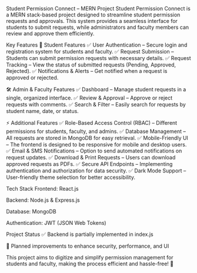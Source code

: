 Student Permission Connect – MERN Project
Student Permission Connect is a MERN stack-based project designed to streamline student permission requests and approvals. This system provides a seamless interface for students to submit requests, while administrators and faculty members can review and approve them efficiently.

Key Features
📝 Student Features
✅ User Authentication – Secure login and registration system for students and faculty.
✅ Request Submission – Students can submit permission requests with necessary details.
✅ Request Tracking – View the status of submitted requests (Pending, Approved, Rejected).
✅ Notifications & Alerts – Get notified when a request is approved or rejected.

🛠 Admin & Faculty Features
✅ Dashboard – Manage student requests in a single, organized interface.
✅ Review & Approval – Approve or reject requests with comments.
✅ Search & Filter – Easily search for requests by student name, date, or status.

⚡ Additional Features
✅ Role-Based Access Control (RBAC) – Different permissions for students, faculty, and admins.
✅ Database Management – All requests are stored in MongoDB for easy retrieval.
✅ Mobile-Friendly UI – The frontend is designed to be responsive for mobile and desktop users.
✅ Email & SMS Notifications – Option to send automated notifications on request updates.
✅ Download & Print Requests – Users can download approved requests as PDFs.
✅ Secure API Endpoints – Implementing authentication and authorization for data security.
✅ Dark Mode Support – User-friendly theme selection for better accessibility.

Tech Stack
Frontend: React.js

Backend: Node.js & Express.js

Database: MongoDB

Authentication: JWT (JSON Web Tokens)

Project Status
✅ Backend is partially implemented in index.js


🚀 Planned improvements to enhance security, performance, and UI

This project aims to digitize and simplify permission management for students and faculty, making the process efficient and hassle-free! 🎯
